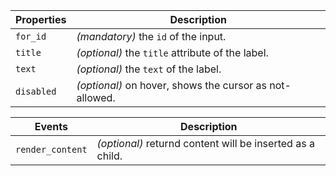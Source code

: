 | Properties | Description                                             |
| ---------- | ------------------------------------------------------- |
| `for_id`   | _(mandatory)_ the `id` of the input.                    |
| `title`    | _(optional)_ the `title` attribute of the label.        |
| `text`     | _(optional)_ the `text` of the label.                   |
| `disabled` | _(optional)_ on hover, shows the cursor as not-allowed. |

| Events           | Description                                               |
| ---------------- | --------------------------------------------------------- |
| `render_content` | _(optional)_ returnd content will be inserted as a child. |
